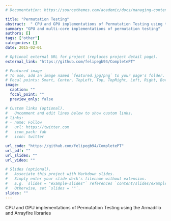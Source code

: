 ```yaml
---
# Documentation: https://sourcethemes.com/academic/docs/managing-content/

title: "Permutation Testing"
abstract:  " CPU and GPU implementations of Permutation Testing using the Armadillo and Arrayfire libraries"
summary: "GPU and multi-core implementations of permutation testing"
authors: []
tags: ["other"]
categories: []
date: 2015-02-01

# Optional external URL for project (replaces project detail page).
external_link: "https://github.com/felipegb94/CompletePT"

# Featured image
# To use, add an image named `featured.jpg/png` to your page's folder.
# Focal points: Smart, Center, TopLeft, Top, TopRight, Left, Right, BottomLeft, Bottom, BottomRight.
image:
  caption: ""
  focal_point: ""
  preview_only: false

# Custom links (optional).
#   Uncomment and edit lines below to show custom links.
# links:
# - name: Follow
#   url: https://twitter.com
#   icon_pack: fab
#   icon: twitter

url_code: "https://github.com/felipegb94/CompletePT"
url_pdf: ""
url_slides: ""
url_video: ""

# Slides (optional).
#   Associate this project with Markdown slides.
#   Simply enter your slide deck's filename without extension.
#   E.g. `slides = "example-slides"` references `content/slides/example-slides.md`.
#   Otherwise, set `slides = ""`.
slides: ""
---
```


CPU and GPU implementations of Permutation Testing using the Armadillo and Arrayfire libraries